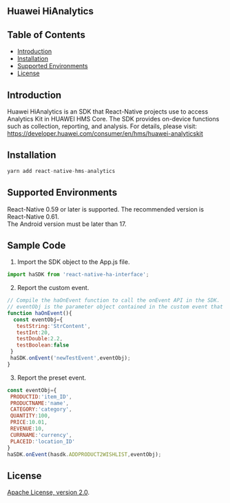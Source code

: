 ## Huawei HiAnalytics 


## Table of Contents

 * [Introduction](#introduction)
 * [Installation](#installation)
 * [Supported Environments](#supported-environments)
 * [License](#license)
 
 
## Introduction

Huawei HiAnalytics is an SDK that React-Native projects use to access Analytics Kit in HUAWEI HMS Core. The SDK provides on-device functions such as collection, reporting, and analysis. For details, please visit:
    https://developer.huawei.com/consumer/en/hms/huawei-analyticskit
    
## Installation
 
```JavaScript
yarn add react-native-hms-analytics
```
    
## Supported Environments
React-Native 0.59 or later is supported. The recommended version is React-Native 0.61.  
The Android version must be later than 17.
	
## Sample Code
1) Import the SDK object to the App.js file.
```JavaScript
import haSDK from 'react-native-ha-interface';
```

2) Report the custom event.
```JavaScript
// Compile the haOnEvent function to call the onEvent API in the SDK.
// eventObj is the parameter object contained in the custom event that you want to upload. The parameter can be of the string, number, and bool types.
function haOnEvent(){
  const eventObj={
   testString:'StrContent',
   testInt:20,
   testDouble:2.2,
   testBoolean:false
 }
 haSDK.onEvent('newTestEvent',eventObj);
}
```
3) Report the preset event.
```JavaScript
const eventObj={
 PRODUCTID:'item_ID',
 PRODUCTNAME:'name',
 CATEGORY:'category',
 QUANTITY:100,
 PRICE:10.01,
 REVENUE:10,
 CURRNAME:'currency',
 PLACEID:'location_ID'
}
haSDK.onEvent(hasdk.ADDPRODUCT2WISHLIST,eventObj);
```

##  License
[Apache License, version 2.0](http://www.apache.org/licenses/LICENSE-2.0).

